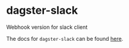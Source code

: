 # dagster-slack

Webhook version for slack client

The docs for `dagster-slack` can be found
[here](https://docs.dagster.io/_apidocs/libraries/dagster-slack).
